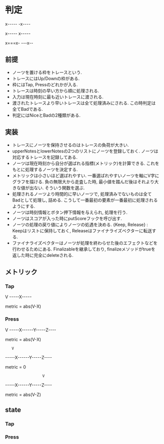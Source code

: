 # 判定

x-----
-x----

x-----
x-----

x===x-
---x--

## 前提
- ノーツを置ける枠をトレースという.
- トレースにはUp/Downの枠がある.
- 枠にはTap, Pressのどれかが入る.
- トレースは時刻の早い方から順に処理される.
- 入力は現在時刻に最も近いトレースに渡される.
- 渡されたトレースより早いトレースは全て処理済みにされる. この時判定は全てBadである.
- 判定にはNiceとBadの2種類がある.

## 実装
- トレースにノーツを保持させるのはトレースの負荷が大きい.
- upperNotesとlowerNotesの2つのリストにノーツを登録しておく. ノーツは対応するトレースを記録してある.
- ノーツは現在時刻から自分が選ばれる指標(メトリック)を計算できる. これをもとに処理するノーツを決定する.
- メトリックは小さいほど選ばれやすい. 一番選ばれやすいノーツを軸にV字にグラフを描ける. 負の無限大から走査した時, 最小値を踏んだ後はそれより大きな値が出ない. そういう関数を選ぶ.
- 処理されるノーツより時間的に早いノーツで, 処理済みでないものは全てBadとして処理し, 詰める. こうして一番最初の要素が一番最初に処理されるようにする.
- ノーツは時刻情報とボタン押下情報を与えられ, 処理を行う.
- ノーツはスコアが入った時にputScoreフックを呼び出す.
- ノーツの処理の戻り値によりノーツの処遇を決める. {Keep, Release} : Keepはリストに保持しておく, Releaseはファイナライズベクターに転送する.
- ファイナライズベクターはノーツが処理を終わらせた後のエフェクトなどを行わせるためにある. Finalizableを継承しており, finalizeメソッドがtrueを返した時に完全にdeleteされる.

## メトリック

### Tap

V
-----X-----

metric = abs(V-X)

### Press

V
-----X------Y-----Z----

metric = abs(V-X)



       V
-----X------Y-----Z----

metric = 0 


                     V 
-----X------Y-----Z----

metric = abs(V-Z)

## state

### Tap

### Press

